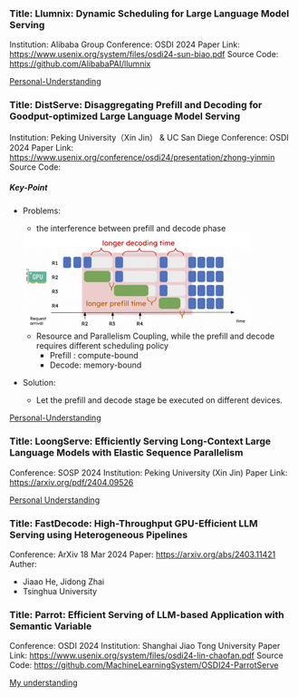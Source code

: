 ### Title: Llumnix: Dynamic Scheduling for Large Language Model Serving
Institution: Alibaba Group
Conference: OSDI 2024
Paper Link: https://www.usenix.org/system/files/osdi24-sun-biao.pdf
Source Code: https://github.com/AlibabaPAI/llumnix

[Personal-Understanding](./Llumnix-OSDI2024.md)

### Title: DistServe: Disaggregating Prefill and Decoding for Goodput-optimized Large Language Model Serving
Institution: Peking University（Xin Jin） & UC San Diege
Conference: OSDI 2024
Paper Link: https://www.usenix.org/conference/osdi24/presentation/zhong-yinmin
Source Code:

##### Key-Point
- Problems: 
    - the interference between prefill and decode phase

    <img src="./pictures/DistServe-interfernce.png" width=400>

    - Resource and Parallelism Coupling, while the prefill and decode requires different scheduling policy
        - Prefill : compute-bound
        - Decode: memory-bound
- Solution:
    - Let the prefill and decode stage be executed on different devices.

[Personal-Understanding](./DistServe.md)

### Title: LoongServe: Efficiently Serving Long-Context Large Language Models with Elastic Sequence Parallelism 
Conference: SOSP 2024 
Institution: Peking University (Xin Jin)
Paper Link: https://arxiv.org/pdf/2404.09526 

[Personal Understanding](./LoongServe-SOSP2024.md)


### Title: FastDecode: High-Throughput GPU-Efficient LLM Serving using Heterogeneous Pipelines
Conference: ArXiv 18 Mar 2024
Paper: https://arxiv.org/abs/2403.11421
Auther: 
- Jiaao He, Jidong Zhai
- Tsinghua University

### Title: Parrot: Efficient Serving of LLM-based Application with Semantic Variable
Conference: OSDI 2024
Institution: Shanghai Jiao Tong University
Paper Link: https://www.usenix.org/system/files/osdi24-lin-chaofan.pdf
Source Code: https://github.com/MachineLearningSystem/OSDI24-ParrotServe

[My understanding](./Parrot-OSDI2024.md)